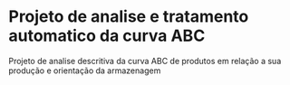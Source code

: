 # Projeto de analise e tratamento automatico da curva ABC
Projeto de analise descritiva da curva ABC de produtos em relação a sua produção e orientação da armazenagem 
